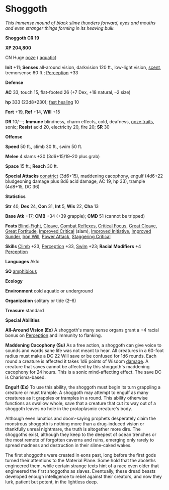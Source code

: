 # Shoggoth

_This immense mound of black slime thunders forward, eyes and mouths and even stranger things forming in its heaving bulk._

**Shoggoth CR 19**

**XP 204,800**

CN Huge [ooze](creatureTypes.md#_ooze) ( [aquatic](creatureTypes.md#_aquatic-subtype))

**Init** +11; **Senses** all-around vision, darkvision 120 ft., low-light vision, [scent](universalMonsterRules.md#_scent), tremorsense 60 ft.; [Perception](../skills/perception.md#_perception) +33

**Defense**

**AC** 33, touch 15, flat-footed 26 (+7 Dex, +18 natural, –2 size)

**hp** 333 (23d8+230); [fast healing](universalMonsterRules.md#_fast-healing) 10

**Fort** +19, **Ref** +14, **Will** +15

**DR** 10/—; **Immune** blindness, charm effects, cold, deafness, [ooze traits](creatureTypes.md#_ooze), sonic; **Resist** acid 20, electricity 20, fire 20; **SR** 30

**Offense**

**Speed** 50 ft., climb 30 ft., swim 50 ft.

**Melee** 4 slams +30 (3d6+15/19–20 plus grab)

**Space** 15 ft.; **Reach** 30 ft.

**Special Attacks** [constrict](universalMonsterRules.md#_constrict) (3d6+15), maddening cacophony, engulf (4d6+22 bludgeoning damage plus 8d6 acid damage, AC 19, hp 33), trample (4d8+15, DC 36)

**Statistics**

**Str** 40, **Dex** 24, **Con** 31, **Int** 5, **Wis** 22, **Cha** 13

**Base Atk** +17; **CMB** +34 (+39 grapple); **CMD** 51 (cannot be tripped)

**Feats** [Blind-Fight](../feats.md#_blind-fight), [Cleave](../feats.md#_cleave), [Combat Reflexes](../feats.md#_combat-reflexes), [Critical Focus](../feats.md#_critical-focus), [Great Cleave](../feats.md#_great-cleave), [Great Fortitude](../feats.md#_great-fortitude), [Improved Critical](../feats.md#_improved-critical) (slam), [Improved Initiative](../feats.md#_improved-initiative), [Improved Sunder](../feats.md#_improved-sunder), [Iron Will](../feats.md#_iron-will), [Power Attack](../feats.md#_power-attack), [Staggering Critical](../feats.md#_staggering-critical)

**Skills** [Climb](../skills/climb.md#_climb) +23, [Perception](../skills/perception.md#_perception) +33, [Swim](../skills/swim.md#_swim) +23; **Racial Modifiers** +4 [Perception](../skills/perception.md#_perception)

**Languages** Aklo

**SQ** [amphibious](universalMonsterRules.md#_amphibious)

**Ecology**

**Environment** cold aquatic or underground

**Organization** solitary or tide (2–6)

**Treasure** standard

**Special Abilities**

**All-Around Vision (Ex)** A shoggoth's many sense organs grant a +4 racial bonus on [Perception](../skills/perception.md#_perception) and immunity to flanking.

**Maddening Cacophony (Su)** As a free action, a shoggoth can give voice to sounds and words sane life was not meant to hear. All creatures in a 60-foot radius must make a DC 22 Will save or be confused for 1d6 rounds. Each round a creature is affected it takes 1d6 points of Wisdom [damage](universalMonsterRules.md#_ability-damage-and-drain). A creature that saves cannot be affected by this shoggoth's maddening cacophony for 24 hours. This is a sonic mind-affecting effect. The save DC is Charisma-based.

**Engulf (Ex)** To use this ability, the shoggoth must begin its turn grappling a creature or must trample. A shoggoth may attempt to engulf as many creatures as it grapples or tramples in a round. This ability otherwise functions as swallow whole, save that a creature that cut its way out of a shoggoth leaves no hole in the protoplasmic creature's body.

Although even lunatics and doom-saying prophets desperately claim the monstrous shoggoth is nothing more than a drug-induced vision or thankfully unreal nightmare, the truth is altogether more dire. The shoggoths exist, although they keep to the deepest of ocean trenches or the most remote of forgotten caverns and ruins, emerging only rarely to spread madness and destruction in their slime-caked wakes.

The first shoggoths were created in eons past, long before the first gods turned their attentions to the Material Plane. Some hold that the aboleths engineered them, while certain strange texts hint of a race even older that engineered the first shoggoths as slaves. Eventually, these dread beasts developed enough intelligence to rebel against their creators, and now they lurk, patient but potent, in the lightless deep.

